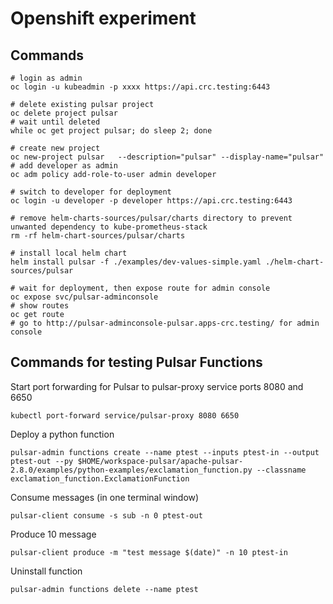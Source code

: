 # Openshift experiment


## Commands

```
# login as admin
oc login -u kubeadmin -p xxxx https://api.crc.testing:6443

# delete existing pulsar project
oc delete project pulsar
# wait until deleted
while oc get project pulsar; do sleep 2; done

# create new project
oc new-project pulsar   --description="pulsar" --display-name="pulsar"
# add developer as admin
oc adm policy add-role-to-user admin developer

# switch to developer for deployment
oc login -u developer -p developer https://api.crc.testing:6443

# remove helm-charts-sources/pulsar/charts directory to prevent unwanted dependency to kube-prometheus-stack
rm -rf helm-chart-sources/pulsar/charts

# install local helm chart
helm install pulsar -f ./examples/dev-values-simple.yaml ./helm-chart-sources/pulsar

# wait for deployment, then expose route for admin console
oc expose svc/pulsar-adminconsole
# show routes
oc get route
# go to http://pulsar-adminconsole-pulsar.apps-crc.testing/ for admin console
```


## Commands for testing Pulsar Functions

Start port forwarding for Pulsar to pulsar-proxy service ports 8080 and 6650
```
kubectl port-forward service/pulsar-proxy 8080 6650
```

Deploy a python function
```
pulsar-admin functions create --name ptest --inputs ptest-in --output ptest-out --py $HOME/workspace-pulsar/apache-pulsar-2.8.0/examples/python-examples/exclamation_function.py --classname exclamation_function.ExclamationFunction
```

Consume messages (in one terminal window)
```
pulsar-client consume -s sub -n 0 ptest-out
```

Produce 10 message
```
pulsar-client produce -m "test message $(date)" -n 10 ptest-in
```

Uninstall function
```
pulsar-admin functions delete --name ptest
```


